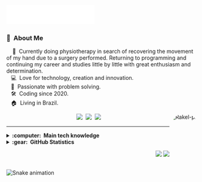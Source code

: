 <img src="images/svg/header.svg"></img>

### :space_invader: &nbsp;About Me

&nbsp;&nbsp;&nbsp; 💪 &nbsp;Currently doing physiotherapy in search of recovering the movement of my hand due to a surgery performed. Returning to programming and continuing my career and studies little by little with great enthusiasm and determination.\
&nbsp;&nbsp;&nbsp;:computer: &nbsp;Love for technology, creation and innovation.\
&nbsp;&nbsp;&nbsp;🧮 &nbsp;Passionate with problem solving.\
&nbsp;&nbsp;&nbsp;:hammer_and_wrench: &nbsp;Coding since 2020.\
&nbsp;&nbsp;&nbsp;:house: &nbsp;Living in Brazil.
 
<div align="center">
  <img align="right" alt="Rakel-pic" height="145" style="border-radius:50px;"src="https://instagram.fcgh2-1.fna.fbcdn.net/v/t51.2885-15/289359001_1387762018381975_3171552419648497723_n.jpg?stp=dst-jpg_e15_s480x480&_nc_ht=instagram.fcgh2-1.fna.fbcdn.net&_nc_cat=107&_nc_ohc=ECg9rJX0-FYAX9S8eR2&edm=ABJHkxYAAAAA&ccb=7-5&ig_cache_key=Mjg2NzE3NTQ0MzQxMDcyOTcxOA%3D%3D.2-ccb7-5&oh=00_AT8SisfX9xE62xU192NtFrmxzWtRxXlYDc-ObDcB42gb-w&oe=62BAC57E&_nc_sid=fa978c">
  <a href="https://github.com/RakelMacedo/" target="_blank"><img src="https://img.shields.io/badge/GitHub-100000?style=for-the-badge&logo=github&logoColor=white" target="_blank"></a>
  <a href="https://www.linkedin.com/in/rakel-macedo-456a76204/" target="_blank"><img src="https://img.shields.io/badge/-LinkedIn-%230077B5?style=for-the-badge&logo=linkedin&logoColor=white" target="_blank"></a> 
  <a href = "mailto:rakelmacedo.job@gmail.com"><img src="https://img.shields.io/badge/-Gmail-%23333?style=for-the-badge&logo=gmail&logoColor=white" target="_blank"></a>
</div>
 
<hr/>
 
<details>
  <summary><b>:computer: &nbsp;Main tech knowledge</b></summary>
  <br/>
 
<div style="display: inline_block"><br>
    <img align="center" alt="Linux"src="https://img.shields.io/badge/Linux-100000?style=for-the-badge&logo=linux&logoColor=white">
    <img align="center" alt="Git"src="https://img.shields.io/badge/Git-E34F26?style=for-the-badge&logo=git&logoColor=white">
    <img align="center" alt="SQLite"src="https://img.shields.io/badge/-SQLite-191970?style=for-the-badge&logo=sqlite&logoColor=white">
    <img align="center" alt="Django"src="https://img.shields.io/badge/-Django-2E8B57?style=for-the-badge&logo=django">
    <img align="center" alt="Python"src="https://img.shields.io/badge/-Python-%230077B5?style=for-the-badge&logo=python&logoColor=white">
    <img align="center" alt="Selenium" src="https://img.shields.io/badge/Selenium-32CD32?style=for-the-badge&logo=selenium&logoColor=white">
    <img align="center" alt="PostgreSQL"src="https://img.shields.io/badge/Postgresql-4169E1?style=for-the-badge&logo=postgresql&logoColor=white">
    <img align="center" alt="Flask" src="https://img.shields.io/badge/Flask-DCDCDC?style=for-the-badge&logo=flask&logoColor=black">
    <img align="center" alt="VSCode" src="https://img.shields.io/badge/-VSCode-007ACC?style=for-the-badge&logo=visual-studio-code&logoColor=white">
</div>
</details>
 

<details>
  <summary><b>:gear: &nbsp;GitHub Statistics</b></summary>
  <br/>
    <p align="center">
        <img height="137px" src="https://github-readme-stats.vercel.app/api?username=RakelMacedo&show_icons=true&theme=synthwave&include_all_commits=true&count_private=true" />         
        <img height="137px" src="https://github-readme-stats.vercel.app/api/top-langs/?username=RakelMacedo&layout=compact&langs_count=7&theme=synthwave" />
    </p>
</details>


<p align="right">
<img src="https://komarev.com/ghpvc/?username=RakelMacedo&style=plastic&label=Views"><img>
<img src="https://badges.pufler.dev/visits/RakelMacedo/RakelMacedo?color=black&logo=github" />
</p>

##
 
 ![Snake animation](https://github.com/RakelMacedo/RakelMacedo/blob/output/github-contribution-grid-snake.svg)
